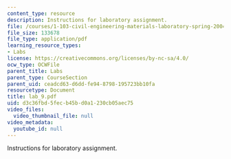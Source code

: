 ```yaml
---
content_type: resource
description: Instructions for laboratory assignment.
file: /courses/1-103-civil-engineering-materials-laboratory-spring-2004/d3c36fbd5fecb45bd0a1230cb05aec75_lab_9.pdf
file_size: 133678
file_type: application/pdf
learning_resource_types:
- Labs
license: https://creativecommons.org/licenses/by-nc-sa/4.0/
ocw_type: OCWFile
parent_title: Labs
parent_type: CourseSection
parent_uid: ceadcd63-d6dd-fe94-8798-195723bb10fa
resourcetype: Document
title: lab_9.pdf
uid: d3c36fbd-5fec-b45b-d0a1-230cb05aec75
video_files:
  video_thumbnail_file: null
video_metadata:
  youtube_id: null
---
```

Instructions for laboratory assignment.